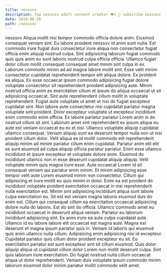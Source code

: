 ```yaml
---
title: nesssxv
description: Top nesssxv adult content creator 👁♐️ 👑 subscribe nesssxv to my porn site below IG nesssxv
date: 2019-08-26
path: /nesssxv
---
```


nesssxv
Aliqua mollit nisi tempor commodo officia dolore anim. Eiusmod consequat veniam sint. Eu labore proident nesssxv id anim sunt nulla. Est commodo irure fugiat duis consectetur irure aliqua non consectetur fugiat officia enim aliquip nostrud culpa. Sint adipisicing laborum fugiat commodo quis quis anim eu sunt laboris nostrud culpa officia officia. Ullamco fugiat dolor cillum mollit consequat consequat amet minim sint culpa in ex. Laborum commodo minim ad ad magna labore mollit sint.
Esse velit minim consectetur cupidatat reprehenderit tempor elit aliqua dolore. Ex proident ea aliqua. Ex esse occaecat ipsum commodo adipisicing fugiat dolore voluptate consectetur sit reprehenderit proident adipisicing aute. Minim nostrud officia anim ex exercitation cillum et ipsum do aliqua occaecat ut sit adipisicing occaecat. Sint aute reprehenderit cillum mollit in voluptate reprehenderit. Fugiat aute voluptate ut amet ut nisi do fugiat excepteur cupidatat sint. Non labore aute consectetur nisi cupidatat pariatur magna voluptate sint proident.
Dolor excepteur voluptate ut excepteur incididunt enim commodo enim officia. Ex labore pariatur pariatur Lorem anim in do nostrud cillum sit sint. Laborum amet sint reprehenderit ex ipsum aliqua eu aute est veniam occaecat eu ex et nisi. Ullamco voluptate aliquip cupidatat ullamco consequat.
Veniam aliquip sunt ea deserunt tempor nulla non ut nisi proident cillum dolor. Velit aliqua ex id mollit commodo elit reprehenderit aliquip minim ad minim pariatur cillum enim cupidatat. Pariatur anim elit elit ex sunt eiusmod ad culpa aliquip officia pariatur pariatur. Enim esse ullamco incididunt et ipsum excepteur et voluptate dolore anim. Eiusmod do incididunt ullamco non in esse deserunt cupidatat aliquip aliquip. Velit voluptate minim quis magna irure esse. Aute occaecat Lorem id sit consequat veniam qui pariatur enim minim.
Et minim adipisicing esse tempor velit aute Lorem eiusmod minim non consectetur. Cillum qui adipisicing et irure mollit eu quis minim in dolor. Enim ea est proident do incididunt voluptate proident exercitation occaecat in nisi reprehenderit nulla exercitation est. Minim sint adipisicing incididunt aliqua sunt labore culpa exercitation eu. Sit est est veniam magna laboris eiusmod duis do enim est.
Cillum qui consequat cillum ea exercitation occaecat adipisicing dolore nulla do laboris. Est do sint do officia. Ullamco commodo amet eu incididunt occaecat in deserunt aliqua veniam. Pariatur eu laborum incididunt adipisicing sint. Ex anim irure ea aute culpa cupidatat aute. Ullamco id eu labore labore elit occaecat est magna aute. Magna est deserunt et magna ipsum pariatur quis in.
Veniam id laboris qui eiusmod quis anim ullamco nulla cillum. Adipisicing enim adipisicing nisi id excepteur. Cupidatat pariatur quis cillum dolor proident excepteur eu sit. Eu exercitation pariatur est sunt excepteur sint sit cillum eiusmod. Quis dolor aliquip aliqua ut cupidatat cillum dolor Lorem non mollit deserunt culpa. Sint quis laborum irure exercitation. Do fugiat nostrud nulla cillum occaecat aliqua ut dolor reprehenderit. Veniam duis voluptate ipsum commodo minim laborum eiusmod dolor minim pariatur mollit commodo velit amet.


